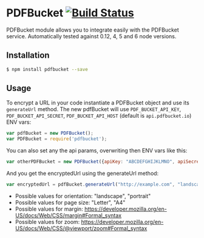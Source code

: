 # PDFBucket   [![Build Status](https://travis-ci.org/pdfbucket/pdfbucket-node.svg?branch=master)](https://travis-ci.org/PDFBucket/pdfbucket-node)

PDFBucket module allows you to integrate easily with the PDFBucket service. Automatically tested against 0.12, 4, 5 and 6 node versions.

## Installation

```sh
$ npm install pdfbucket --save
```

## Usage

To encrypt a URL in your code instantiate a PDFBucket object and use its `generateUrl` method.
The new pdfBucket will use `PDF_BUCKET_API_KEY`, `PDF_BUCKET_API_SECRET`, `PDF_BUCKET_API_HOST` (default is `api.pdfbucket.io`) ENV vars:

```javascript
var pdfBucket = new PDFBucket();
var PDFBucket = require('pdfbucket');
```

You can also set any the api params, overwriting then ENV vars like this:

```javascript
var otherPDFBucket = new PDFBucket({apiKey: "ABCDEFGHIJKLMNO", apiSecret: "1234567890ABCDE", apiHost: "api.example.com"});
```

And you get the encryptedUrl using the generateUrl method:

```javascript
var encryptedUrl = pdfBucket.generateUrl("http://example.com", "landscape", "A4", "2px", "0.7");
```

* Possible values for orientation: "landscape", "portrait"
* Possible values for page size: "Letter", "A4"
* Possible values for margin: https://developer.mozilla.org/en-US/docs/Web/CSS/margin#Formal_syntax
* Possible values for zoom: https://developer.mozilla.org/en-US/docs/Web/CSS/@viewport/zoom#Formal_syntax

